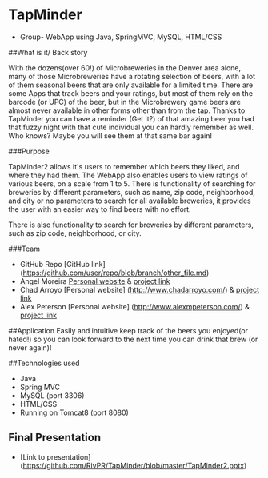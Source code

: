 # TapMinder
 * Group- WebApp using Java, SpringMVC, MySQL, HTML/CSS

##What is it/ Back story

With the dozens(over 60!) of Microbreweries in the Denver area alone, many of those Microbreweries have a rotating selection of beers, with a lot of them seasonal beers that are only available for a limited time.  There are some Apps that track beers and your ratings, but most of them rely on the barcode (or UPC) of the beer, but in the Microbrewery game beers are almost never available in other forms other than from the tap. Thanks to TapMinder you can have a reminder (Get it?) of that amazing beer you had that fuzzy night with that cute individual you can hardly remember as well. Who knows? Maybe you will see them at that same bar again! 

###Purpose

TapMinder2 allows it's users to remember which beers they liked, and where they had them.  The WebApp also enables users to view ratings of various beers, on a scale from 1 to 5.  There is functionality of searching for breweries by different parameters, such as name, zip code, neighborhood, and city or no parameters to search for all available breweries, it provides the user with an easier way to find beers with no effort.


There is also functionality to search for breweries by different parameters, such as zip code, neighborhood, or city.

###Team
 * GitHub Repo [GitHub link] (https://github.com/user/repo/blob/branch/other_file.md)
 * Angel Moreira [Personal website](http://www.armoreira.com/) & [project link](http://www.armoreira.com:8080/TapMinder/) 
 * Chad Arroyo [Personal website] (http://www.chadarroyo.com/) & [project link](http://www.chadarroyo.com:8080/TapMinder/)
 * Alex Peterson [Personal website] (http://www.alexmpeterson.com/) & [project link](http://www.alexmpeterson.com:8080/TapMinder/)


##Application 
  Easily and intuitive keep track of the beers you enjoyed(or hated!) so you can look forward to the next time you can drink that brew (or never again)!
  

##Technologies used
  * Java
  * Spring MVC
  * MySQL (port 3306)
  * HTML/CSS
  * Running on Tomcat8 (port 8080)

## Final Presentation
  * [Link to presentation] (https://github.com/RivPR/TapMinder/blob/master/TapMinder2.pptx)
  
